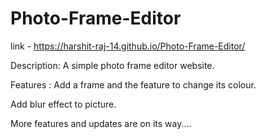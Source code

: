 # Photo-Frame-Editor

link - https://harshit-raj-14.github.io/Photo-Frame-Editor/


Description: A simple photo frame editor website.


Features :
Add a frame and the feature to change its colour.

Add blur effect to picture.


More features and updates are on its way....
